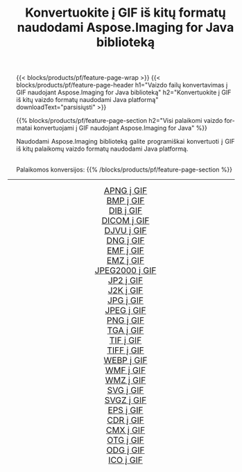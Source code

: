 ﻿---
title: Konvertuokite į GIF iš kitų formatų naudodami Aspose.Imaging for Java biblioteką 
weight: 3920
url: /lt/java/conversion/to/gif 
lang: lt
langdirlevel: 2
locales: zh-hans,ja,it,ru,de,es,fr,nl,id,lt,pl,pt,vi,tr,ko,zh-hant,ar,hi,th,sv,cs,uk,he
description: Naudodami Aspose.Imaging galite konvertuoti į GIF iš kitų formatų naudodami Java
---

{{< blocks/products/pf/feature-page-wrap >}}
{{< blocks/products/pf/feature-page-header h1="Vaizdo failų konvertavimas į GIF naudojant Aspose.Imaging for Java biblioteką" h2="Konvertuokite į GIF iš kitų vaizdo formatų naudodami Java platformą" downloadText="parsisiųsti" >}}


{{% blocks/products/pf/feature-page-section  h2="Visi palaikomi vaizdo formatai konvertuojami į GIF naudojant Aspose.Imaging for Java" %}}
<p align=justify>Naudodami Aspose.Imaging biblioteką galite programiškai konvertuoti į GIF iš kitų palaikomų vaizdo formatų naudodami Java platformą.</p>
<br/>
Palaikomos konversijos:
{{% /blocks/products/pf/feature-page-section %}}
<div class="container-fluid productfamilypage bg-gray">
    <div class="convertypes bg-gray agp-content section">
        <div class="container">
		<hr style="margin-left:-20px;"/>
		<div class="row other-converters" style="gap: 10px;font-size: 19px;text-align:center;">
		    <div class='col-md-2 other-converter remove-lp remove-rp'><a href="/imaging/lt/java/conversion/apng-to-gif" style="padding:15px;">APNG į GIF</a></div>
<div class='col-md-2 other-converter remove-lp remove-rp'><a href="/imaging/lt/java/conversion/bmp-to-gif" style="padding:15px;">BMP į GIF</a></div>
<div class='col-md-2 other-converter remove-lp remove-rp'><a href="/imaging/lt/java/conversion/dib-to-gif" style="padding:15px;">DIB į GIF</a></div>
<div class='col-md-2 other-converter remove-lp remove-rp'><a href="/imaging/lt/java/conversion/dicom-to-gif" style="padding:15px;">DICOM į GIF</a></div>
<div class='col-md-2 other-converter remove-lp remove-rp'><a href="/imaging/lt/java/conversion/djvu-to-gif" style="padding:15px;">DJVU į GIF</a></div>
<div class='col-md-2 other-converter remove-lp remove-rp'><a href="/imaging/lt/java/conversion/dng-to-gif" style="padding:15px;">DNG į GIF</a></div>
<div class='col-md-2 other-converter remove-lp remove-rp'><a href="/imaging/lt/java/conversion/emf-to-gif" style="padding:15px;">EMF į GIF</a></div>
<div class='col-md-2 other-converter remove-lp remove-rp'><a href="/imaging/lt/java/conversion/emz-to-gif" style="padding:15px;">EMZ į GIF</a></div>
<div class='col-md-2 other-converter remove-lp remove-rp'><a href="/imaging/lt/java/conversion/jpeg2000-to-gif" style="padding:15px;">JPEG2000 į GIF</a></div>
<div class='col-md-2 other-converter remove-lp remove-rp'><a href="/imaging/lt/java/conversion/jp2-to-gif" style="padding:15px;">JP2 į GIF</a></div>
<div class='col-md-2 other-converter remove-lp remove-rp'><a href="/imaging/lt/java/conversion/j2k-to-gif" style="padding:15px;">J2K į GIF</a></div>
<div class='col-md-2 other-converter remove-lp remove-rp'><a href="/imaging/lt/java/conversion/jpg-to-gif" style="padding:15px;">JPG į GIF</a></div>
<div class='col-md-2 other-converter remove-lp remove-rp'><a href="/imaging/lt/java/conversion/jpeg-to-gif" style="padding:15px;">JPEG į GIF</a></div>
<div class='col-md-2 other-converter remove-lp remove-rp'><a href="/imaging/lt/java/conversion/png-to-gif" style="padding:15px;">PNG į GIF</a></div>
<div class='col-md-2 other-converter remove-lp remove-rp'><a href="/imaging/lt/java/conversion/tga-to-gif" style="padding:15px;">TGA į GIF</a></div>
<div class='col-md-2 other-converter remove-lp remove-rp'><a href="/imaging/lt/java/conversion/tif-to-gif" style="padding:15px;">TIF į GIF</a></div>
<div class='col-md-2 other-converter remove-lp remove-rp'><a href="/imaging/lt/java/conversion/tiff-to-gif" style="padding:15px;">TIFF į GIF</a></div>
<div class='col-md-2 other-converter remove-lp remove-rp'><a href="/imaging/lt/java/conversion/webp-to-gif" style="padding:15px;">WEBP į GIF</a></div>
<div class='col-md-2 other-converter remove-lp remove-rp'><a href="/imaging/lt/java/conversion/wmf-to-gif" style="padding:15px;">WMF į GIF</a></div>
<div class='col-md-2 other-converter remove-lp remove-rp'><a href="/imaging/lt/java/conversion/wmz-to-gif" style="padding:15px;">WMZ į GIF</a></div>
<div class='col-md-2 other-converter remove-lp remove-rp'><a href="/imaging/lt/java/conversion/svg-to-gif" style="padding:15px;">SVG į GIF</a></div>
<div class='col-md-2 other-converter remove-lp remove-rp'><a href="/imaging/lt/java/conversion/svgz-to-gif" style="padding:15px;">SVGZ į GIF</a></div>
<div class='col-md-2 other-converter remove-lp remove-rp'><a href="/imaging/lt/java/conversion/eps-to-gif" style="padding:15px;">EPS į GIF</a></div>
<div class='col-md-2 other-converter remove-lp remove-rp'><a href="/imaging/lt/java/conversion/cdr-to-gif" style="padding:15px;">CDR į GIF</a></div>
<div class='col-md-2 other-converter remove-lp remove-rp'><a href="/imaging/lt/java/conversion/cmx-to-gif" style="padding:15px;">CMX į GIF</a></div>
<div class='col-md-2 other-converter remove-lp remove-rp'><a href="/imaging/lt/java/conversion/otg-to-gif" style="padding:15px;">OTG į GIF</a></div>
<div class='col-md-2 other-converter remove-lp remove-rp'><a href="/imaging/lt/java/conversion/odg-to-gif" style="padding:15px;">ODG į GIF</a></div>
<div class='col-md-2 other-converter remove-lp remove-rp'><a href="/imaging/lt/java/conversion/ico-to-gif" style="padding:15px;">ICO į GIF</a></div>
                </div>
        </div>
    </div>
</div>
<br/>

